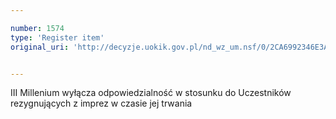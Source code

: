 ```yaml
---

number: 1574
type: 'Register item'
original_uri: 'http://decyzje.uokik.gov.pl/nd_wz_um.nsf/0/2CA6992346E3A7B4C125756F003B5FCA?OpenDocument'


---
```


III Millenium wyłącza odpowiedzialność w stosunku do Uczestników rezygnujących z imprez w czasie jej trwania
